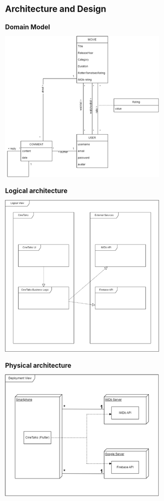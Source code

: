# Architecture and Design

## Domain Model

<p align="center" justify="center">
  <img src="images/DomainModel.drawio.png"
</p>

## Logical architecture

<p align="center" justify="center">
  <img src="images/logicalArchitecture.drawio.png"
</p>

## Physical architecture

<p align="center" justify="center">
  <img src="images/Physical Architecture_WithBackground.png"
</p>
